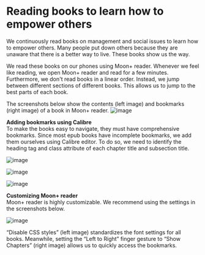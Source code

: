 # Reading books to learn how to empower others

We continuously read books on management and social issues to learn how to empower others. Many people put down others because they are unaware that there is a better way to live. These books show us the way. 

We read these books on our phones using Moon+ reader. Whenever we feel like reading, we open Moon+ reader and read for a few minutes. Furthermore, we don't read books in a linear order. Instead, we jump between different sections of different books. This allows us to jump to the best parts of each book. 

The screenshots below show the contents (left image) and bookmarks (right image) of a book in Moon+ reader. 
![image](https://github.com/maximilian-ho/articles/assets/94465856/868df99f-9d69-4d49-ba38-55ee7c1f9592)


**Adding bookmarks using Calibre**  
To make the books easy to navigate, they must have comprehensive bookmarks. Since most epub books have incomplete bookmarks, we add them ourselves using Calibre editor. To do so, we need to identify the heading tag and class attribute of each chapter title and subsection title.

![image](https://github.com/maximilian-ho/articles/assets/94465856/d66fd7c8-c6d3-4587-a132-b4d5cf02f836)

![image](https://github.com/maximilian-ho/articles/assets/94465856/766f33c8-6ed4-45b5-9c68-d6b788f9c49a)

![image](https://github.com/maximilian-ho/articles/assets/94465856/c336fafc-e81c-443d-935d-c2277adc5bde)


**Customizing Moon+ reader**  
Moon+ reader is highly customizable. We recommend using the settings in the screenshots below.

![image](https://github.com/maximilian-ho/articles/assets/94465856/d4aca8d2-e08a-49d1-92e9-675a9669c06a)

“Disable CSS styles” (left image) standardizes the font settings for all books. Meanwhile, setting the “Left to Right” finger gesture to “Show Chapters” (right image) allows us to quickly access the bookmarks.


